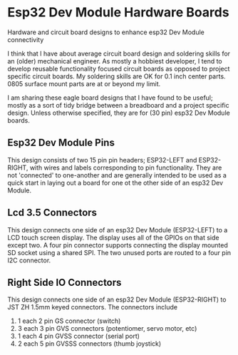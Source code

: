 # Esp32 Dev Module Hardware Boards
Hardware and circuit board designs to enhance esp32 Dev Module connectivity

I think that I have about average circuit board design and soldering skills for an (older) mechanical engineer. As mostly a hobbiest developer, I tend to develop reusable functionality focused circuit boards as opposed to project specific circuit boards. My soldering skills are OK for 0.1 inch center parts. 0805 surface mount parts are at or beyond my limit.

I am sharing these eagle board designs that I have found to be useful; mostly as a sort of tidy bridge between a breadboard and a project specific design. Unless otherwise specified, they are for (30 pin) esp32 Dev Module boards.

## Esp32 Dev Module Pins
This design consists of two 15 pin pin headers; ESP32-LEFT and ESP32-RIGHT, with wires and labels corresponding to pin functionality. They are not 'connected' to one-another and are generally intended to be used as a quick start in laying out a board for one ot the other side of an esp32 Dev Module. 

## Lcd 3.5 Connectors
This design connects one side of an esp32 Dev Module (ESP32-LEFT) to a LCD touch screen display. The display uses all of the GPIOs on that side except two. A four pin connector supports connecting the display mounted SD socket using a shared SPI. The two unused ports are routed to a four pin I2C connector. 

## Right Side IO Connectors
This design connects one side of an esp32 Dev Module (ESP32-RIGHT) to JST ZH 1.5mm keyed connectors. The connectors include
1. 1 each 2 pin GS connector (switch)
2. 3 each 3 pin GVS connectors (potentiomer, servo motor, etc)
3. 1 each 4 pin GVSS connector (serial port)
4. 2 each 5 pin GVSSS connectors (thumb joystick)
